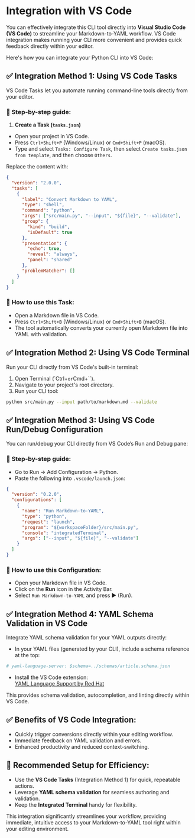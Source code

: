 # Integration with VS Code

You can effectively integrate this CLI tool directly into **Visual Studio Code (VS Code)** to streamline your Markdown-to-YAML workflow. VS Code integration makes running your CLI more convenient and provides quick feedback directly within your editor.

Here's how you can integrate your Python CLI into VS Code:



## ✅ **Integration Method 1: Using VS Code Tasks**

VS Code Tasks let you automate running command-line tools directly from your editor.

### 📌 **Step-by-step guide:**

1. **Create a Task (`tasks.json`)**

- Open your project in VS Code.
- Press `Ctrl+Shift+P` (Windows/Linux) or `Cmd+Shift+P` (macOS).
- Type and select `Tasks: Configure Task`, then select `Create tasks.json from template`, and then choose `Others`.

Replace the content with:

```json
{
  "version": "2.0.0",
  "tasks": [
    {
      "label": "Convert Markdown to YAML",
      "type": "shell",
      "command": "python",
      "args": ["src/main.py", "--input", "${file}", "--validate"],
      "group": {
        "kind": "build",
        "isDefault": true
      },
      "presentation": {
        "echo": true,
        "reveal": "always",
        "panel": "shared"
      },
      "problemMatcher": []
    }
  ]
}
```

### 🚀 **How to use this Task:**

- Open a Markdown file in VS Code.
- Press `Ctrl+Shift+B` (Windows/Linux) or `Cmd+Shift+B` (macOS).
- The tool automatically converts your currently open Markdown file into YAML with validation.



## ✅ **Integration Method 2: Using VS Code Terminal**

Run your CLI directly from VS Code's built-in terminal:

1. Open Terminal (`Ctrl+`` or ``Cmd+``).
2. Navigate to your project's root directory.
3. Run your CLI tool:

```bash
python src/main.py --input path/to/markdown.md --validate
```



## ✅ **Integration Method 3: Using VS Code Run/Debug Configuration**

You can run/debug your CLI directly from VS Code’s Run and Debug pane:

### 📌 **Step-by-step guide:**

- Go to Run → Add Configuration → Python.
- Paste the following into `.vscode/launch.json`:

```json
{
  "version": "0.2.0",
  "configurations": [
    {
      "name": "Run Markdown-to-YAML",
      "type": "python",
      "request": "launch",
      "program": "${workspaceFolder}/src/main.py",
      "console": "integratedTerminal",
      "args": ["--input", "${file}", "--validate"]
    }
  ]
}
```

### 🚀 **How to use this Configuration:**

- Open your Markdown file in VS Code.
- Click on the **Run** icon in the Activity Bar.
- Select `Run Markdown-to-YAML` and press ▶️ (Run).



## ✅ **Integration Method 4: YAML Schema Validation in VS Code**

Integrate YAML schema validation for your YAML outputs directly:

- In your YAML files (generated by your CLI), include a schema reference at the top:

```yaml
# yaml-language-server: $schema=../schemas/article.schema.json
```

- Install the VS Code extension:  
  [YAML Language Support by Red Hat](https://marketplace.visualstudio.com/items?itemName=redhat.vscode-yaml)

This provides schema validation, autocompletion, and linting directly within VS Code.



## ✅ **Benefits of VS Code Integration:**

- Quickly trigger conversions directly within your editing workflow.
- Immediate feedback on YAML validation and errors.
- Enhanced productivity and reduced context-switching.



## 🚩 **Recommended Setup for Efficiency:**

- Use the **VS Code Tasks** (Integration Method 1) for quick, repeatable actions.
- Leverage **YAML schema validation** for seamless authoring and validation.
- Keep the **Integrated Terminal** handy for flexibility.

This integration significantly streamlines your workflow, providing immediate, intuitive access to your Markdown-to-YAML tool right within your editing environment.